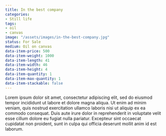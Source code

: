 ```yaml
---
title: In the best company
categories:
- Still life
tags:
- oil
- canvas
image: "/assets/images/in-the-best-company.jpg"
status: For Sale
medium: Oil on canvas
data-item-price: 500
data-item-weight: 1000
data-item-length: 41
data-item-width: 46
data-item-height: 4
data-item-quantity: 1
data-item-max-quantity: 1
data-item-stackable: false
---
```


Lorem ipsum dolor sit amet, consectetur adipiscing elit, sed do eiusmod tempor incididunt ut labore et dolore magna aliqua. Ut enim ad minim veniam, quis nostrud exercitation ullamco laboris nisi ut aliquip ex ea commodo consequat. Duis aute irure dolor in reprehenderit in voluptate velit esse cillum dolore eu fugiat nulla pariatur. Excepteur sint occaecat cupidatat non proident, sunt in culpa qui officia deserunt mollit anim id est laborum.